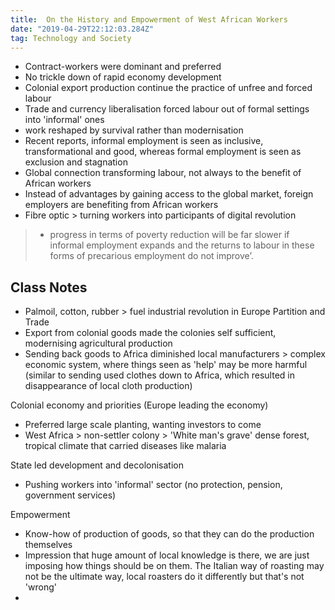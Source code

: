 ```yaml
---
title:  On the History and Empowerment of West African Workers
date: "2019-04-29T22:12:03.284Z"
tag: Technology and Society
---
```


- Contract-workers were dominant and preferred
- No trickle down of rapid economy development
- Colonial export production continue the practice of unfree and forced labour
- Trade and currency liberalisation forced labour out of formal settings into 'informal' ones
- work reshaped by survival rather than modernisation
- Recent reports, informal employment is seen as inclusive, transformational and good, whereas formal employment is seen as exclusion and stagnation
- Global connection transforming labour, not always to the benefit of African workers
- Instead of advantages by gaining access to the global market, foreign employers are benefiting from African workers
- Fibre optic \> turning workers into participants of digital revolution
> - progress in terms of poverty reduction will be far slower if informal employment expands and the returns to labour in these forms of precarious employment do not improve’.


## Class Notes
- Palmoil, cotton, rubber \> fuel industrial revolution in Europe
Partition and Trade
- Export from colonial goods made the colonies self sufficient, modernising agricultural production
- Sending back goods to Africa diminished local manufacturers \> complex economic system, where things seen as 'help' may be more harmful (similar to sending used clothes down to Africa, which resulted in disappearance of local cloth production)


Colonial economy and priorities (Europe leading the economy)
- Preferred large scale planting, wanting investors to come
- West Africa \> non-settler colony \> 'White man's grave' dense forest, tropical climate that carried diseases like malaria

State led development and decolonisation
- Pushing workers into 'informal' sector (no protection, pension, government services)

Empowerment
- Know-how of production of goods, so that they can do the production themselves
- Impression that huge amount of local knowledge is there, we are just imposing how things should be on them. The Italian way of roasting may not be the ultimate way, local roasters do it differently but that's not 'wrong'
-
